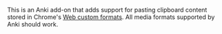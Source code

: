 This is an Anki add-on that adds support for pasting clipboard content stored in Chrome's [Web custom formats](https://developer.chrome.com/blog/web-custom-formats-for-the-async-clipboard-api/). All media formats supported by Anki should work.

